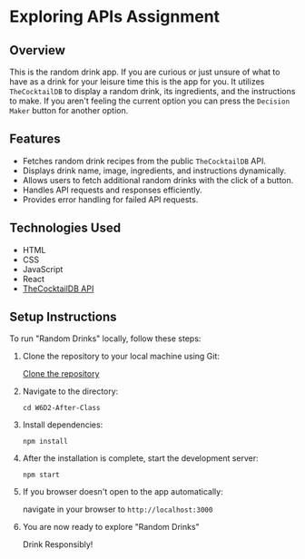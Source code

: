 # Exploring APIs Assignment

## Overview

This is the random drink app. If you are curious or just unsure of what to have as a drink for your leisure time this is the app for you. It utilizes `TheCocktailDB` to display a random drink, its ingredients, and the instructions to make. If you aren't feeling the current option you can press the `Decision Maker` button for another option.

## Features

- Fetches random drink recipes from the public `TheCocktailDB` API.
- Displays drink name, image, ingredients, and instructions dynamically.
- Allows users to fetch additional random drinks with the click of a button.
- Handles API requests and responses efficiently.
- Provides error handling for failed API requests.

## Technologies Used

- HTML
- CSS
- JavaScript
- React
- [TheCocktailDB API](https://www.thecocktaildb.com/api/json/v1/1/random.php)

## Setup Instructions

To run "Random Drinks" locally, follow these steps:

1. Clone the repository to your local machine using Git:

   [Clone the repository](https://github.com/okrayum/W6D2-After-Class.git)

2. Navigate to the directory:

    `cd W6D2-After-Class`

3. Install dependencies:

    `npm install`

4. After the installation is complete, start the development server:

    `npm start`

5. If you browser doesn't open to the app automatically:

    navigate in your browser to `http://localhost:3000`

6. You are now ready to explore "Random Drinks"
    
     Drink Responsibly!